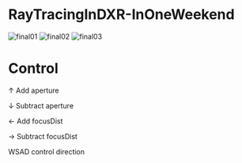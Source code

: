 # RayTracingInDXR-InOneWeekend
![final01](https://github.com/73begonia/RayTracingInDXR-InOneWeekend/assets/52500723/b7f1ff93-3c68-40a1-86a2-b4ff54abbb6d)
![final02](https://github.com/73begonia/RayTracingInDXR-InOneWeekend/assets/52500723/d40d8776-337f-47fb-8b92-b73781fd900c)
![final03](https://github.com/73begonia/RayTracingInDXR-InOneWeekend/assets/52500723/fae729f0-7f8a-4202-b3de-7d1e9035a348)
# Control
↑ Add aperture   

↓ Subtract aperture 

← Add focusDist

→ Subtract focusDist

WSAD  control direction


